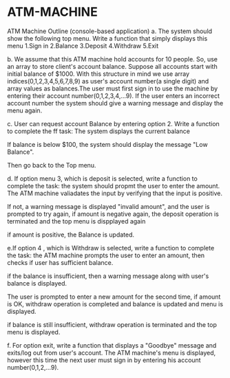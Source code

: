 # ATM-MACHINE
ATM Machine Outline (console-based application)
a. The system should show the following top menu. Write a function that simply displays this menu
1.Sign in
2.Balance
3.Deposit
4.Withdraw
5.Exit

b. We assume that this ATM machine hold accounts for 10 people. So, use an array to store client's account balance. Suppose all accounts start with initial balance of $1000.
With this structure in mind we use array indices(0,1,2,3,4,5,6,7,8,9) as user's account number(a single digit) and array values as balances.The user must first sign in to use the machine by entering their account number(0,1,2,3,4,...9). If the user enters an incorrect account number the system should give a warning message and display the menu again.

c. User can request account Balance by entering option 2. Write a function to complete the ff task: 
The system displays the current balance

If balance is below $100, the system should display the message "Low Balance".

Then go back to the Top menu.

d. If option menu 3, which is deposit is selected, write a function to complete the task: 
the system should propmt the user to enter the amount. The ATM machine valiadates the input by verifying that the input is positive.

If not, a warning message is displayed "invalid amount", and the user is prompted to try again, if amount is negative again, the deposit operation is terminated and the top menu is dispplayed again

if amount is positive, the Balance is updated.

e.If option 4 , which is Withdraw is selected, write a function to complete the task: 
the ATM machine prompts the user to enter an amount, then checks if user has sufficient balance.

if the balance is insufficient, then a warning message along with user's balance is displayed.

The user is prompted to enter a new amount for the second time, if amount is OK, withdraw operation is completed and balance is updated and menu is displayed.

if balance is still insufficient, withdraw operation is terminated and the top menu is displayed.

f. For option exit, write a function that displays a "Goodbye" message and exits/log out from user's account. The ATM machine's menu is displayed, however this time the next user must sign in by entering his account number(0,1,2,...9).
